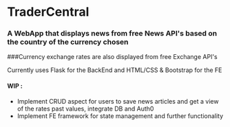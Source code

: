 # TraderCentral

### A WebApp that displays news from free News API's based on the country of the currency chosen
###Currency exchange rates are also displayed from free Exchange API's

Currently uses Flask for the BackEnd and HTML/CSS & Bootstrap for the FE

#### WIP :
- Implement CRUD aspect for users to save news articles and get a view of the rates past values, integrate DB and Auth0
- Implement FE framework for state management and further functionality
